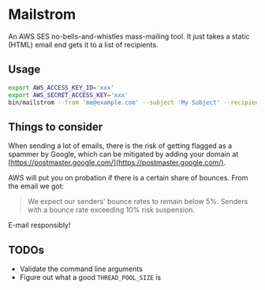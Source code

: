 # Mailstrom

An AWS SES no-bells-and-whistles mass-mailing tool. It just takes a static
(HTML) email end gets it to a list of recipients.

## Usage

```sh
export AWS_ACCESS_KEY_ID='xxx'
export AWS_SECRET_ACCESS_KEY='xxx'
bin/mailstrom --from 'me@example.com' --subject 'My Subject' --recipients recipients.txt --email email.html
```

## Things to consider

When sending a lot of emails, there is the risk of getting flagged as a spammer
by Google, which can be mitigated by adding your domain at
[https://postmaster.google.com/](https://postmaster.google.com/).

AWS will put you on probation if there is a certain share of bounces. From the email we got:
> We expect our senders' bounce rates to remain below 5%. Senders with a bounce rate exceeding 10% risk suspension.

E-mail responsibly!

## TODOs

* Validate the command line arguments
* Figure out what a good `THREAD_POOL_SIZE` is
